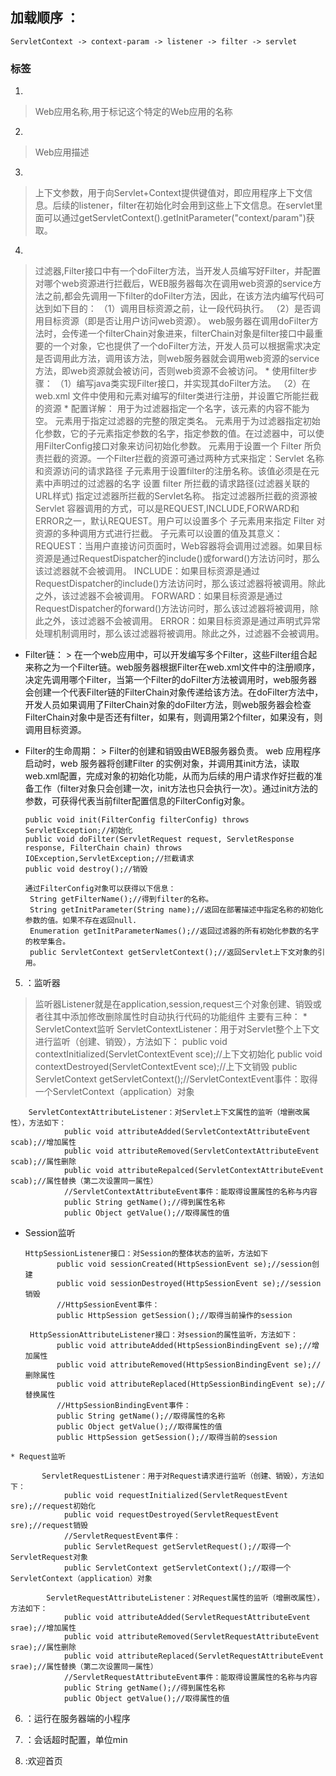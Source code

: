 ## 加载顺序 ： 
    ServletContext -> context-param -> listener -> filter -> servlet
### 标签
1. <display-name>
  > Web应用名称,用于标记这个特定的Web应用的名称
2. <discription>
  > Web应用描述
3. <context-param>
  > 上下文参数，用于向Servlet+Context提供键值对，即应用程序上下文信息。后续的listener，filter在初始化时会用到这些上下文信息。在servlet里面可以通过getServletContext().getInitParameter("context/param")获取。
4. <filter>
  > 过滤器,Filter接口中有一个doFilter方法，当开发人员编写好Filter，并配置对哪个web资源进行拦截后，WEB服务器每次在调用web资源的service方法之前,都会先调用一下filter的doFilter方法，因此，在该方法内编写代码可达到如下目的：
  （1）调用目标资源之前，让一段代码执行。
  （2）是否调用目标资源（即是否让用户访问web资源）。
web服务器在调用doFilter方法时，会传递一个filterChain对象进来，filterChain对象是filter接口中最重要的一个对象，它也提供了一个doFilter方法，开发人员可以根据需求决定是否调用此方法，调用该方法，则web服务器就会调用web资源的service方法，即web资源就会被访问，否则web资源不会被访问。
    * 使用filter步骤：
  （1）编写java类实现Filter接口，并实现其doFilter方法。
  （2）在 web.xml 文件中使用<filter>和<filter-mapping>元素对编写的filter类进行注册，并设置它所能拦截的资源
    * <fliter>配置详解：
      <filter-name>     用于为过滤器指定一个名字，该元素的内容不能为空。 
      <filter-class>    元素用于指定过滤器的完整的限定类名。 
      <init-param>      元素用于为过滤器指定初始化参数，它的子元素<param-name>指定参数的名字，<param-value>指定参数的值。在过滤器中，可以使用FilterConfig接口对象来访问初始化参数。
      <filter-mapping>  元素用于设置一个 Filter 所负责拦截的资源。一个Filter拦截的资源可通过两种方式来指定：Servlet 名称和资源访问的请求路径 
      <filter-name>     子元素用于设置filter的注册名称。该值必须是在<filter>元素中声明过的过滤器的名字 
      <url-pattern>     设置 filter 所拦截的请求路径(过滤器关联的URL样式) 
      <servlet-name>    指定过滤器所拦截的Servlet名称。 
      <dispatcher>      指定过滤器所拦截的资源被 Servlet 容器调用的方式，可以是REQUEST,INCLUDE,FORWARD和ERROR之一，默认REQUEST。用户可以设置多个<dispatcher> 子元素用来指定 Filter 对资源的多种调用方式进行拦截。 
      <dispatcher>      子元素可以设置的值及其意义： 
                  REQUEST：当用户直接访问页面时，Web容器将会调用过滤器。如果目标资源是通过RequestDispatcher的include()或forward()方法访问时，那么该过滤器就不会被调用。 
                  INCLUDE：如果目标资源是通过RequestDispatcher的include()方法访问时，那么该过滤器将被调用。除此之外，该过滤器不会被调用。 
                  FORWARD：如果目标资源是通过RequestDispatcher的forward()方法访问时，那么该过滤器将被调用，除此之外，该过滤器不会被调用。 
                  ERROR：如果目标资源是通过声明式异常处理机制调用时，那么该过滤器将被调用。除此之外，过滤器不会被调用。
 * Filter链：
          > 在一个web应用中，可以开发编写多个Filter，这些Filter组合起来称之为一个Filter链。web服务器根据Filter在web.xml文件中的注册顺序，决定先调用哪个Filter，当第一个Filter的doFilter方法被调用时，web服务器会创建一个代表Filter链的FilterChain对象传递给该方法。在doFilter方法中，开发人员如果调用了FilterChain对象的doFilter方法，则web服务器会检查FilterChain对象中是否还有filter，如果有，则调用第2个filter，如果没有，则调用目标资源。
 * Filter的生命周期：
          > Filter的创建和销毁由WEB服务器负责。 web 应用程序启动时，web 服务器将创建Filter 的实例对象，并调用其init方法，读取web.xml配置，完成对象的初始化功能，从而为后续的用户请求作好拦截的准备工作（filter对象只会创建一次，init方法也只会执行一次）。通过init方法的参数，可获得代表当前filter配置信息的FilterConfig对象。
          
       public void init(FilterConfig filterConfig) throws ServletException;//初始化
       public void doFilter(ServletRequest request, ServletResponse response, FilterChain chain) throws  IOException,ServletException;//拦截请求
       public void destroy();//销毁

       通过FilterConfig对象可以获得以下信息：
        String getFilterName();//得到filter的名称。 
        String getInitParameter(String name);//返回在部署描述中指定名称的初始化参数的值。如果不存在返回null. 
        Enumeration getInitParameterNames();//返回过滤器的所有初始化参数的名字的枚举集合。 
        public ServletContext getServletContext();//返回Servlet上下文对象的引用。

5. <listerner>：监听器
  > 监听器Listener就是在application,session,request三个对象创建、销毁或者往其中添加修改删除属性时自动执行代码的功能组件
主要有三种：
    * ServletContext监听
        ServletContextListener：用于对Servlet整个上下文进行监听（创建、销毁），方法如下：
                public void contextInitialized(ServletContextEvent sce);//上下文初始化
                public void contextDestroyed(ServletContextEvent sce);//上下文销毁
                public ServletContext getServletContext();//ServletContextEvent事件：取得一个ServletContext（application）对象

        ServletContextAttributeListener：对Servlet上下文属性的监听（增删改属性），方法如下：
                public void attributeAdded(ServletContextAttributeEvent scab);//增加属性
                public void attributeRemoved(ServletContextAttributeEvent scab);//属性删除
                public void attributeRepalced(ServletContextAttributeEvent scab);//属性替换（第二次设置同一属性）
                //ServletContextAttributeEvent事件：能取得设置属性的名称与内容
                public String getName();//得到属性名称
                public Object getValue();//取得属性的值
   * Session监听
   
         HttpSessionListener接口：对Session的整体状态的监听，方法如下
                public void sessionCreated(HttpSessionEvent se);//session创建
                public void sessionDestroyed(HttpSessionEvent se);//session销毁
                //HttpSessionEvent事件：
                public HttpSession getSession();//取得当前操作的session

          HttpSessionAttributeListener接口：对session的属性监听，方法如下：
                public void attributeAdded(HttpSessionBindingEvent se);//增加属性
                public void attributeRemoved(HttpSessionBindingEvent se);//删除属性
                public void attributeReplaced(HttpSessionBindingEvent se);//替换属性
                //HttpSessionBindingEvent事件：
                public String getName();//取得属性的名称
                public Object getValue();//取得属性的值
                public HttpSession getSession();//取得当前的session

    * Request监听

           ServletRequestListener：用于对Request请求进行监听（创建、销毁），方法如下：
                public void requestInitialized(ServletRequestEvent sre);//request初始化
                public void requestDestroyed(ServletRequestEvent sre);//request销毁
                //ServletRequestEvent事件：
                public ServletRequest getServletRequest();//取得一个ServletRequest对象
                public ServletContext getServletContext();//取得一个ServletContext（application）对象

            ServletRequestAttributeListener：对Request属性的监听（增删改属性），方法如下：
                public void attributeAdded(ServletRequestAttributeEvent srae);//增加属性
                public void attributeRemoved(ServletRequestAttributeEvent srae);//属性删除
                public void attributeReplaced(ServletRequestAttributeEvent srae);//属性替换（第二次设置同一属性）
                //ServletRequestAttributeEvent事件：能取得设置属性的名称与内容
                public String getName();//得到属性名称
                public Object getValue();//取得属性的值

6. <servlet>：运行在服务器端的小程序

7. <session-config>：会话超时配置，单位min

8. <welcome-file-list>:欢迎首页
